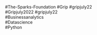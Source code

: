 #The-Sparks-Foundation 
#Grip #gripjuly22  
#Gripjuly2022  #gripjuly22  
#Businessanalytics   
#Datascience  
#Python
